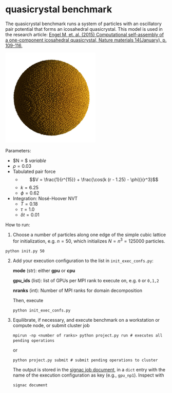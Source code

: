 # quasicrystal benchmark

The quasicrystal benchmark runs a system of particles with an oscillatory pair potential that forms an icosahedral
quasicrystal. This model is used in the research article:
[Engel M, et. al. (2015) Computational self-assembly of a one-component icosahedral quasicrystal, Nature materials 14(January), p. 109-116,](http://dx.doi.org/10.1038/NMAT4152)

<img src="quasicrystal.jpeg" style="width: 280px;"/>

Parameters:

* $N = $ *variable*
* $\rho = 0.03$
* Tabulated pair force
    * $$V = \frac{1}{r^{15}} + \frac{\cos(k (r - 1.25) - \phi)}{r^3}$$
    * $k = 6.25$
    * $\phi = 0.62$
* Integration: Nos&eacute;-Hoover NVT
    * $T=0.18$
    * $\tau=1.0$
    * $\delta t = 0.01$

How to run:

1. Choose a number of particles along one edge of the simple cubic lattice for initialization, e.g.
$n=50$, which initializes $N=n^3=125000$ particles.

```
python init.py 50
```

2. Add your execution configuration to the list in `init_exec_confs.py`:

    **mode** (str): either **gpu** or **cpu**

    **gpu_ids** (list): list of GPUs per MPI rank to execute on, e.g. `0` or `0,1,2`

    **nranks** (int): Number of MPI ranks for domain decomposition

    Then, execute

    ```
    python init_exec_confs.py
    ```

3. Equilibrate, if necessary, and execute benchmark on a workstation or compute node, or submit cluster job

    ```
    mpirun -np <number of ranks> python project.py run # executes all pending operations
    ```

    or

    ```
    python project.py submit # submit pending operations to cluster
    ```

    The output is stored in the [signac job document](https://docs.signac.io/en/latest/projects.html), in a `dict` entry with
    the name of the execution configuration as key (e.g., `gpu_np1`). Inspect with

    ```
    signac document
    ```
